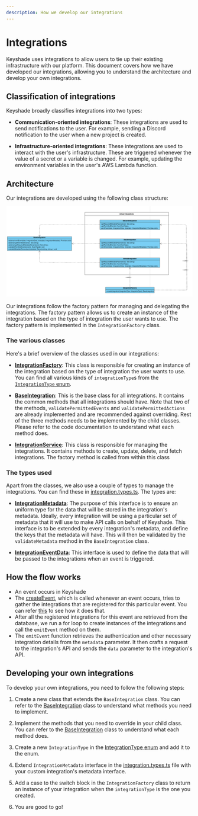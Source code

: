 ```yaml
---
description: How we develop our integrations
---
```


# Integrations

Keyshade uses integrations to allow users to tie up their existing infrastructure with our platform. This document covers how we have developed our integrations, allowing you to understand the architecture and develop your own integrations.

## Classification of integrations

Keyshade broadly classifies integrations into two types:

- **Communication-oriented integrations**: These integrations are used to send notifications to the user. For example, sending a Discord notification to the user when a new project is created.

- **Infrastructure-oriented integrations**: These integrations are used to interact with the user's infrastructure. These are triggered whenever the value of a secret or a variable is changed. For example, updating the environment variables in the user's AWS Lambda function.

## Architecture

Our integrations are developed using the following class structure:

![class-diagram](../../../blob/integration-class-diagram.png)

Our integrations follow the factory pattern for managing and delegating the integrations. The factory pattern allows us to create an instance of the integration based on the type of integration the user wants to use. The factory pattern is implemented in the `IntegrationFactory` class.

### The various classes

Here's a brief overview of the classes used in our integrations:

- **[IntegrationFactory](../../../apps/api/src/integration/plugins/factory/integration.factory.ts)**: This class is responsible for creating an instance of the integration based on the type of integration the user wants to use. You can find all various kinds of `integrationType`s from the [`IntegrationType` enum](../../../apps/api/src/prisma/schema.prisma#L161).

- **[BaseIntegration](../../../apps/api/src/integration/plugins/base.integration.ts)**: This is the base class for all integrations. It contains the common methods that all integrations should have. Note that two of the methods, `validatePermittedEvents` and `validatePermittedActions` are already implemented and are recommended against overriding. Rest of the three methods needs to be implemented by the child classes. Please refer to the code documentation to understand what each method does.

- **[IntegrationService](../../../apps/api/src/integration/service/integration.service.ts)**: This class is responsible for managing the integrations. It contains methods to create, update, delete, and fetch integrations. The factory method is called from within this class

### The types used

Apart from the classes, we also use a couple of types to manage the integrations. You can find these in [integration.types.ts](../../../apps/api/src/integration/integration.types.ts). The types are:

- **[IntegrationMetadata](../../../apps/api/src/integration/integration.types.ts#L38)**: The purpose of this interface is to ensure an uniform type for the data that will be stored in the integration's metadata. Ideally, every integration will be using a particular set of metadata that it will use to make API calls on behalf of Keyshade. This interface is to be extended by every integration's metadata, and define the keys that the metadata will have. This will then be validated by the `validateMetadata` method in the `BaseIntegration` class.

- **[IntegrationEventData](../../../apps/api/src/integration/integration.types.ts#L17)**: This interface is used to define the data that will be passed to the integrations when an event is triggered.

## How the flow works

- An event occurs in Keyshade
- The [createEvent](../../../apps/api/src/common/create-event.ts), which is called whenever an event occurs, tries to gather the integrations that are registered for this particular event. You can refer [this](../../../apps/api/src/common/create-event.ts#L77) to see how it does that.
- After all the registered integrations for this event are retrieved from the database, we run a for loop to create instances of the integrations and call the `emitEvent` method on them.
- The `emitEvent` function retrieves the authentication and other necessary integration details from the `metadata` parameter. It then crafts a request to the integration's API and sends the `data` parameter to the integration's API.

## Developing your own integrations

To develop your own integrations, you need to follow the following steps:

1. Create a new class that extends the `BaseIntegration` class. You can refer to the [BaseIntegration](../../../apps/api/src/integration/plugins/base.integration.ts) class to understand what methods you need to implement.

2. Implement the methods that you need to override in your child class. You can refer to the [BaseIntegration](../../../apps/api/src/integration/plugins/base.integration.ts) class to understand what each method does.

3. Create a new `IntegrationType` in the [IntegrationType enum](../../../apps/api/src/prisma/schema.prisma#L161) and add it to the enum.

4. Extend `IntegrationMetadata` interface in the [integration.types.ts](../../../apps/api/src/integration/integration.types.ts) file with your custom integration's metadata interface.

5. Add a case to the switch block in the `IntegrationFactory` class to return an instance of your integration when the `integrationType` is the one you created.

6. You are good to go!
